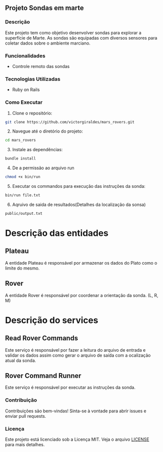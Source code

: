 ## Projeto Sondas em marte

### Descrição

Este projeto tem como objetivo desenvolver sondas para explorar a superfície de Marte. As sondas são equipadas com diversos sensores para coletar dados sobre o ambiente marciano.

### Funcionalidades

- Controle remoto das sondas

### Tecnologias Utilizadas

- Ruby on Rails

### Como Executar

1. Clone o repositório:
  ```bash
  git clone https://github.com/victorgiraldes/mars_rovers.git
  ```
2. Navegue até o diretório do projeto:
  ```bash
  cd mars_rovers
  ```
3. Instale as dependências:
  ```bash
  bundle install
  ```
4. De a permissão ao arquivo run
  ```bash
  chmod +x bin/run
  ```  
5. Executar os commandos para execução das instruções da sonda:
  ```bash
  bin/run file.txt
  ```
6. Aqruivo de saida de resultados(Detalhes da localização da sonsa)
  ```bash
  public/output.txt
  ```
# Descrição das entidades

## Plateau

A entidade Plateau é responsável por armazenar os dados do Plato como o limite do mesmo.

## Rover

A entidade Rover é responsável por coordenar a orientação da sonda. (L, R, M)

# Descrição do services

## Read Rover Commands

Este serviço é responsável por fazer a leitura do arquivo de entrada e validar os dados assim como gerar o arquivo de saída com a ocalização atual da sonda.

## Rover Command Runner

Este serviço é responsável por executar as instruções da sonda.

### Contribuição

Contribuições são bem-vindas! Sinta-se à vontade para abrir issues e enviar pull requests.

### Licença

Este projeto está licenciado sob a Licença MIT. Veja o arquivo [LICENSE](LICENSE) para mais detalhes.